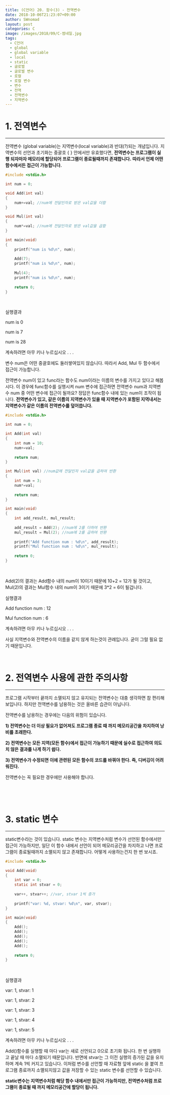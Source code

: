 ```yaml
---
title: (C언어) 20. 함수(3) - 전역변수
date: 2018-10-06T21:23:07+09:00
author: SWnomad
layout: post
categories: C
image: /images/2018/09/C-썸네일.jpg
tags:
  - C언어
  - global
  - global variable
  - local
  - static
  - 글로벌
  - 글로벌 변수
  - 로컬
  - 로컬 변수
  - 변수
  - 전역
  - 전역변수
  - 지역변수
---
```

# 1. 전역변수

* * *

전역변수 (global variable)는 지역변수(local variable)과 반대(?)되는 개념입니다. 지역변수의 선언과 초기화는 중괄호 { } 안에서만 유효했다면, **전역변수는 프로그램이 실행 되자마자 메모리에 할당되어 프로그램이 종료될때까지 존재합니다.** **따라서 언제 어떤 함수에서든 접근이 가능합니다.**

~~~ c
#include <stdio.h>

int num = 0;

void Add(int val)
{
    num+=val; //num에 전달인자로 받은 val값을 더함
}

void Mul(int val)
{
    num*=val; //num에 전달인자로 받은 val값을 곱함
}

int main(void)
{
    printf("num is %d\n", num);
    
    Add(7);
    printf("num is %d\n", num);
    
    Mul(4);
    printf("num is %d\n", num);
    
    return 0;
}
~~~

&nbsp;

실행결과

num is 0


num is 7


num is 28


계속하려면 아무 키나 누르십시오 . . . 

변수 num은 어떤 중괄호에도 둘러쌓여있지 않습니다. 따라서 Add, Mul 두 함수에서 접근이 가능합니다.

전역변수 num이 있고 func라는 함수도 num이라는 이름의 변수를 가지고 있다고 해봅시다. 이 경우에 func함수를 실행시켜 num 변수에 접근하면 전역변수 num과 지역변수 num 중 어떤 변수에 접근이 될까요? 정답은 func함수 내에 있는 num이 조작이 됩니다. **전역변수가 있고, 같은 이름의 지역변수가 있을 때 지역변수가 포함된 지역내서는 지역변수가 같은 이름의 전역변수를 덮어씁니다.**

~~~ c
#include <stdio.h>

int num = 0;

int Add(int val)
{
    int num = 10;
    num+=val;
    
    return num;
}

int Mul(int val) //num값에 전달인자 val값을 곱하여 반환
{
    int num = 3;
    num*=val;
    
    return num;
}

int main(void)
{
    int add_result, mul_result;
    
    add_result = Add(2); //num에 2를 더하여 반환
    mul_result = Mul(2); //num에 2를 곱하여 반환
    
    printf("Add function num : %d\n", add_result);
    printf("Mul function num : %d\n", mul_result);
    
    return 0;
}
~~~

&nbsp;

Add(2)의 결과는 Add함수 내의 num이 10이기 때문에 10+2 = 12가 될 것이고, Mul(2)의 결과는 Mul함수 내의 num이 3이기 때문에 3*2 = 6이 될겁니다.

실행결과

Add function num : 12


Mul function num : 6


계속하려면 아무 키나 누르십시오 . . . 

사실 지역변수와 전역변수의 이름을 같지 않게 하는것이 관례입니다. 굳이 그럴 필요 없기 때문입니다.

&nbsp;

# 2. 전역변수 사용에 관한 주의사항

* * *

프로그램 시작부터 끝까지 소멸되지 않고 유지되는 전역변수는 대충 생각하면 참 편리해 보입니다. 하지만 전역변수를 남용하는 것은 올바른 습관이 아닙니다.

전역변수를 남용하는 경우에는 다음의 위험이 있습니다.

**1) 전역변수는 더 이상 필요가 없어져도 프로그램 종료 때 까지 메모리공간을 차지하여 낭비를 초래한다.**

**2) 전역변수는 모든 지역(모든 함수)에서 접근이 가능하기 때문에 실수로 접근하여 의도치 않은 결과를 나게 하기 쉽다.**

**3) 전역변수가 수정되면 이에 관련된 모든 함수의 코드를 바꿔야 한다. 즉, 디버깅이 어려워진다.**

전역변수는 꼭 필요한 경우에만 사용해야 합니다.

&nbsp;

&nbsp;

# 3. static 변수

* * *

static변수라는 것이 있습니다. static 변수는 지역변수처럼 변수가 선언된 함수에서만 접근이 가능하지만, 일단 이 함수 내에서 선언이 되어 메모리공간을 차지하고 나면 프로그램이 종료될때까지 소멸되지 않고 존재합니다. 어떻게 사용하는건지 한 번 보시죠.

~~~ c
#include <stdio.h>

void Add(void)
{
    int var = 0;
    static int stvar = 0;
    
    var++, stvar++; //var, stvar 1씩 증가
    
    printf("var: %d, stvar: %d\n", var, stvar);
}

int main(void)
{
    Add();
    Add();
    Add();
    Add();
    Add();
    
    return 0;
}
~~~

&nbsp;

실행결과

var: 1, stvar: 1


var: 1, stvar: 2


var: 1, stvar: 3


var: 1, stvar: 4


var: 1, stvar: 5


계속하려면 아무 키나 누르십시오 . . . 

Add()함수를 실행할 때 마다 var는 새로 선언되고 0으로 초기화 됩니다. 한 번 실행하고 끝날 때 마다 소멸되기 때문입니다. 반면에 stvar는 그 이전 실행의 증가된 값을 유지하며 계속 1씩 커지고 있습니다. 이처럼 변수를 선언할 때 자료형 앞에 static 을 붙여 프로그램 종료까지 소멸되지않고 값을 저장할 수 있는 static 변수를 선언할 수 있습니다.

**static변수는 지역변수처럼 해당 함수 내에서만 접근이 가능하지만, 전역변수처럼 프로그램이 종료될 때 까지 메모리공간에 할당이 됩니다.**